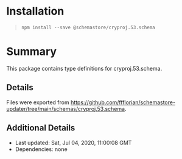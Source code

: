 # Installation
> `npm install --save @schemastore/cryproj.53.schema`

# Summary
This package contains type definitions for cryproj.53.schema.

## Details
Files were exported from https://github.com/ffflorian/schemastore-updater/tree/main/schemas/cryproj.53.schema.

## Additional Details
* Last updated: Sat, Jul 04, 2020, 11:00:08 GMT
* Dependencies: none
